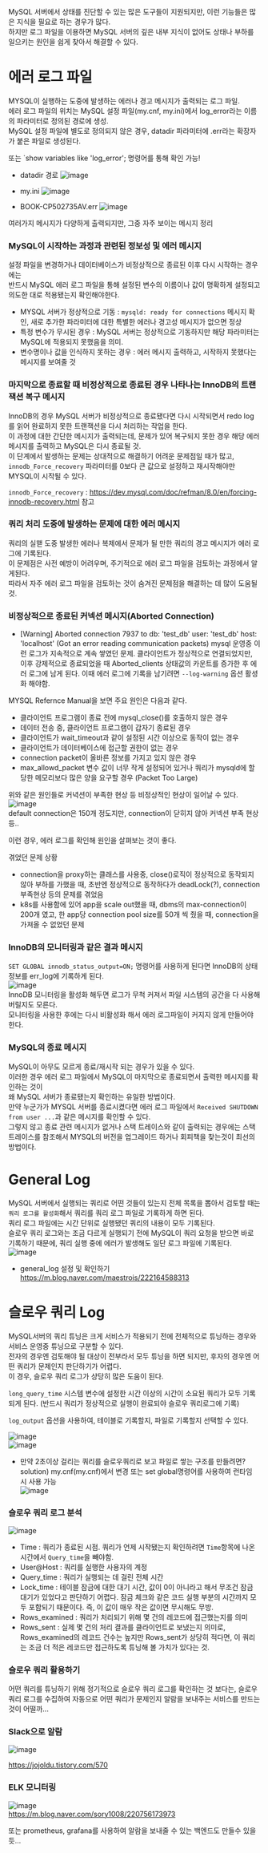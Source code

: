 MySQL 서버에서 상태를 진단할 수 있는 많은 도구들이 지원되지만, 이런 기능들은 많은 지식을 필요로 하는 경우가 많다.  
하지만 로그 파일을 이용하면 MySQL 서버의 깊은 내부 지식이 없어도 상태나 부하를 일으키는 원인을 쉽게 찾아서 해결할 수 있다.  

# 에러 로그 파일
MYSQL이 실행하는 도중에 발생하는 에러나 경고 메시지가 출력되는 로그 파일.  
에러 로그 파일의 위치는 MySQL 설정 파일(my.cnf, my.ini)에서 log_error라는 이름의 파라미터로 정의된 경로에 생성.  
MySQL 설정 파일에 별도로 정의되지 않은 경우, datadir 파라미터에 .err라는 확장자가 붙은 파일로 생성된다.  

또는 `show variables like 'log_error'; 명령어를 통해 확인 가능!  

* datadir 경로
![image](https://github.com/RealMySQL-Study/REAL_MYSQL_STUDY/assets/67637716/60bc7171-e1ed-4590-9b77-4a9eb254f5e5)  

* my.ini
![image](https://github.com/RealMySQL-Study/REAL_MYSQL_STUDY/assets/67637716/50c0b498-d32d-4af6-81f9-6813a70a40d5)  

* BOOK-CP502735AV.err
![image](https://github.com/RealMySQL-Study/REAL_MYSQL_STUDY/assets/67637716/3193fffd-7d5a-4ad4-99b2-98dce79b721e)

여러가지 메시지가 다양하게 출력되지만, 그중 자주 보이는 메시지 정리  
### MySQL이 시작하는 과정과 관련된 정보성 및 에러 메시지
설정 파일을 변경하거나 데이터베이스가 비정상적으로 종료된 이후 다시 시작하는 경우에는  
반드시 MySQL 에러 로그 파일을 통해 설정된 변수의 이름이나 값이 명확하게 설정되고 의도한 대로 적용됐는지 확인해야한다.  
* MYSQL 서버가 정상적으로 기동 : `mysqld: ready for connections` 메시지 확인, 새로 추가한 파라미터에 대한 특별한 에러나 경고성 메시지가 없으면 정상
* 특정 변수가 무시된 경우 : MySQL 서버는 정상적으로 기동하지만 해당 파라미터는 MySQL에 적용되지 못했음을 의미.
* 변수명이나 값을 인식하지 못하는 경우 : 에러 메시지 출력하고, 시작하지 못했다는 메시지를 보여줄 것

### 마지막으로 종료할 때 비정상적으로 종료된 경우 나타나는 InnoDB의 트랜잭션 복구 메시지
InnoDB의 경우 MySQL 서버가 비정상적으로 종료됐다면 다시 시작되면서 redo log를 읽어 완료하지 못한 트랜잭션을 다시 처리하는 작업을 한다.  
이 과정에 대한 간단한 메시지가 출력되는데, 문제가 있어 복구되지 못한 경우 해당 에러 메시지를 출력하고 MySQL은 다시 종료될 것.  
이 단계에서 발생하는 문제는 상대적으로 해결하기 어려운 문제점일 때가 많고, `innodb_Force_recovery` 파라미터를 0보다 큰 값으로 설정하고 재시작해야만 MYSQL이 시작될 수 있다.  

`innodb_Force_recovery` :  https://dev.mysql.com/doc/refman/8.0/en/forcing-innodb-recovery.html 참고  

### 쿼리 처리 도중에 발생하는 문제에 대한 에러 메시지
쿼리의 실핻 도중 발생한 에러나 복제에서 문제가 될 만한 쿼리의 경고 메시지가 에러 로그에 기록된다.  
이 문제점은 사전 예방이 어려우며, 주기적으로 에러 로그 파일을 검토하는 과정에서 알게된다.  
따라서 자주 에러 로그 파일을 검토하는 것이 숨겨진 문제점을 해결하는 데 많이 도움될 것.  


### 비정상적으로 종료된 커넥션 메시지(Aborted Connection)
* [Warning] Aborted connection 7937 to db: 'test_db' user: 'test_db' host: 'localhost' (Got an error reading communication packets)
  mysql 운영중 이런 로그가 지속적으로 계속 쌓였던 문제.
클라이언트가 정상적으로 연결되었지만, 이후 강제적으로 종료되었을 때 Aborted_clients 상태값의 카운트를 증가한 후 에러 로그에 남게 된다.
이때 에러 로그에 기록을 남기려면 `--log-warning` 옵션 활셩화 해야함.

MYSQL Refernce Manual을 보면 주요 원인은 다음과 같다.  
* 클라이언트 프로그램이 종료 전에 mysql_close()를 호출하지 않은 경우
* 데이터 전송 중, 클라이언트 프로그램이 갑자기 종료된 경우
* 클라이언트가 wait_timeout과 같이 설정된 시간 이상으로 동작이 없는 경우
* 클라이언트가 데이터베이스에 접근할 권한이 없는 경우
* connection packet이 올바른 정보를 가지고 있지 않은 경우
* max_allowd_packet 변수 값이 너무 작게 설정되어 있거나 쿼리가 mysqld에 할당한 메모리보다 많은 양을 요구할 경우 (Packet Too Large)

위와 같은 원인들로 커녁션이 부족한 현상 등 비정상적인 현상이 일어날 수 있다.  
![image](https://github.com/RealMySQL-Study/REAL_MYSQL_STUDY/assets/67637716/c33cf9ec-ffff-4601-908a-7813b70df31c)  
default connection은 150개 정도지만, connection이 닫히지 않아 커넥션 부족 현상 등..  

이런 경우, 에러 로그를 확인해 원인을 살펴보는 것이 좋다.  

겪었던 문제 상황
* connection을 proxy하는 클래스를 사용중, close()로직이 정상적으로 동작되지 않아 부하를 가했을 때, 초반엔 정상적으로 동작하다가 deadLock(?), connection 부족현상 등의 문제를 겪었음
* k8s를 사용함에 있어 app을 scale out했을 때, dbms의 max-connection이 200개 였고, 한 app당 connection pool size를 50개 씩 줬을 때, connection을 가져올 수 없었던 문제


### InnoDB의 모니터링과 같은 결과 메시지
`SET GLOBAL innodb_status_output=ON;` 명령어를 사용하게 된다면 InnoDB의 상태 정보를 err_log에 기록하게 된다.  
![image](https://github.com/RealMySQL-Study/REAL_MYSQL_STUDY/assets/67637716/29182089-bca8-4d2c-ab72-6735296cf6e4)  
InnoDB 모니터링을 활성화 해두면 로그가 무척 커져서 파일 시스템의 공간을 다 사용해 버릴지도 모른다.  
모니터링을 사용한 후에는 다시 비활성화 해서 에러 로그파일이 커지지 않게 만들어야 한다.  

### MySQL의 종료 메시지
MySQL이 아무도 모르게 종료/재시작 되는 경우가 있을 수 있다.  
이러한 경우 에러 로그 파일에서 MySQL이 마지막으로 종료되면서 출력한 메시지를 확인하는 것이  
왜 MySQL 서버가 종료됐는지 확인하는 유일한 방법이다.  
만약 누군가가 MYSQL 서버를 종료시켰다면 에러 로그 파일에서 `Received SHUTDOWN from user ...`과 같은 메시지를 확인할 수 있다.  
그렇지 않고 종료 관련 메시지가 없거나 스택 트레이스와 같이 출력되는 경우에는 스택트레이스를 참조해서 MYSQL의 버전을 업그레이드 하거나 회피책을 찾는것이 
최선의 방법이다.  


# General Log
MySQL 서버에서 실행되는 쿼리로 어떤 것들이 있는지 전체 목록을 뽑아서 검토할 때는 `쿼리 로그를 활성화`해서 쿼리를 쿼리 로그 파일로 기록하게 하면 된다.  
쿼리 로그 파일에는 시간 단위로 실행됐던 쿼리의 내용이 모두 기록된다.  
슬로우 쿼리 로그와는 조금 다르게 실행되기 전에 MySQL이 쿼리 요청을 받으면 바로 기록하기 때문에, 쿼리 실행 중에 에러가 발생해도 일단 로그 파일에 기록된다.  
![image](https://github.com/RealMySQL-Study/REAL_MYSQL_STUDY/assets/67637716/98a12d7e-0e74-475c-9a99-433557ebde4d)  

* general_log 설정 및 확인하기
https://m.blog.naver.com/maestrois/222164588313

# 슬로우 쿼리 Log
MySQL서버의 쿼리 튜닝은 크게 서비스가 적용되기 전에 전체적으로 튜닝하는 경우와 서비스 운영중 튜닝으로 구분할 수 있다.  
전자의 경우엔 검토해야 될 대상이 전부라서 모두 튜닝을 하면 되지만, 후자의 경우엔 어떤 쿼리가 문제인지 판단하기가 어렵다.  
이 경우, 슬로우 쿼리 로그가 상당히 많은 도움이 된다.  

`long_query_time` 시스템 변수에 설정한 시간 이상의 시간이 소요된 쿼리가 모두 기록되게 된다. 
(반드시 쿼리가 정상적으로 실행이 완료되야 슬로우 쿼리로그에 기록) 

`log_output` 옵션을 사용하여, 테이블로 기록할지, 파일로 기록할지 선택할 수 있다.  

![image](https://github.com/RealMySQL-Study/REAL_MYSQL_STUDY/assets/67637716/a382a728-f070-43d7-ac78-62fa2e743cce)  
![image](https://github.com/RealMySQL-Study/REAL_MYSQL_STUDY/assets/67637716/d8837040-9f7c-4aae-8021-a0b1ff39ae29)  


* 만약 2초이상 걸리는 쿼리를 슬로우쿼리로 보고 파일로 쌓는 구조를 만들려면?
solution) my.cnf(my.cnf)에서 변경 또는 set global명령어를 사용하여 런타임 시 사용 가능  
![image](https://github.com/RealMySQL-Study/REAL_MYSQL_STUDY/assets/67637716/7659e3b2-d2c4-4565-a46c-2347828ed284)

### 슬로우 쿼리 로그 분석
![image](https://github.com/RealMySQL-Study/REAL_MYSQL_STUDY/assets/67637716/126f30ec-1f7a-4d23-9be6-5164da8ec2f0)  

* Time : 쿼리가 종료된 시점. 쿼리가 언제 시작됐는지 확인하려면 `Time`항목에 나온 시간에서 `Query_time`을 빼야함.
* User@Host : 쿼리를 실행한 사용자의 계정
* Query_time : 쿼리가 실행되는 데 걸린 전체 시간
* Lock_time : 테이블 잠금에 대한 대기 시간, 값이 0이 아니라고 해서 무조건 잠금 대기가 있었다고 판단하기 어렵다. 잠금 체크와 같은 코드 실행 부분의 시간까지 모두 포함되기 때문이다. 즉, 이 값이 매우 작은 값이면 무시해도 무방.
* Rows_examined : 쿼리가 처리되기 위해 몇 건의 레코드에 접근했는지를 의미
* Rows_sent : 실제 몇 건의 처리 결과를 클라이언트로 보냈는지 의미로,
  Rows_examined의 레코드 건수는 높지만 Rows_sent가 상당히 적다면, 이 쿼리는 조금 더 적은 레코드만 접근하도록 튜닝해 볼 가치가 있다는 것.  




### 슬로우 쿼리 활용하기
어떤 쿼리를 튜닝하기 위해 정기적으로 슬로우 쿼리 로그를 확인하는 것 보다는, 슬로우 쿼리 로그를 수집하여 자동으로 어떤 쿼리가 문제인지 알람을 보내주는 서비스를 만드는 것이 어떨까...  

### Slack으로 알람
![image](https://github.com/RealMySQL-Study/REAL_MYSQL_STUDY/assets/67637716/6a052ebf-342b-47ba-9f6e-dd179062d10f)  

https://jojoldu.tistory.com/570

### ELK 모니터링
![image](https://github.com/RealMySQL-Study/REAL_MYSQL_STUDY/assets/67637716/d98eac9d-d70c-405f-8f8c-2f54e405550a)  
https://m.blog.naver.com/sory1008/220756173973


또는 prometheus, grafana를 사용하여 알람을 보내줄 수 있는 백엔드도 만들수 있을듯...  











  
